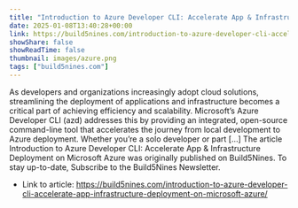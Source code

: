 ```yaml
---
title: "Introduction to Azure Developer CLI: Accelerate App & Infrastructure Deployment on Microsoft Azure"
date: 2025-01-08T13:40:28+00:00
link: https://build5nines.com/introduction-to-azure-developer-cli-accelerate-app-infrastructure-deployment-on-microsoft-azure/
showShare: false
showReadTime: false
thumbnail: images/azure.png
tags: ["build5nines.com"]
---
```

As developers and organizations increasingly adopt cloud solutions, streamlining the deployment of applications and infrastructure becomes a critical part of achieving efficiency and scalability. Microsoft’s Azure Developer CLI (azd) addresses this by providing an integrated, open-source command-line tool that accelerates the journey from local development to Azure deployment. Whether you’re a solo developer or part […]
The article Introduction to Azure Developer CLI: Accelerate App & Infrastructure Deployment on Microsoft Azure was originally published on Build5Nines. To stay up-to-date, Subscribe to the Build5Nines Newsletter.

- Link to article: https://build5nines.com/introduction-to-azure-developer-cli-accelerate-app-infrastructure-deployment-on-microsoft-azure/
